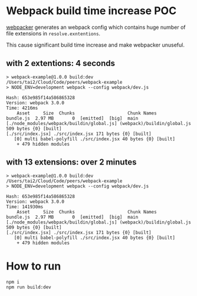 # Webpack build time increase POC

[webpacker](https://github.com/rails/webpacker) generates an webpack config
which contains huge number of file extensions in `resolve.exntentions`.

This cause significant build time increase and make webpacker unuseful.

## with 2 extentions: 4 seconds

```
> webpack-example@1.0.0 build:dev /Users/tai2/Cloud/Code/peers/webpack-example
> NODE_ENV=development webpack --config webpack/dev.js

Hash: 653e985f14a586865328
Version: webpack 3.0.0
Time: 4216ms
    Asset     Size  Chunks                    Chunk Names
bundle.js  2.97 MB       0  [emitted]  [big]  main
[./node_modules/webpack/buildin/global.js] (webpack)/buildin/global.js 509 bytes {0} [built]
[./src/index.jsx] ./src/index.jsx 171 bytes {0} [built]
   [0] multi babel-polyfill ./src/index.jsx 40 bytes {0} [built]
    + 479 hidden modules
```

## with 13 extensions: over 2 minutes

```
> webpack-example@1.0.0 build:dev /Users/tai2/Cloud/Code/peers/webpack-example
> NODE_ENV=development webpack --config webpack/dev.js

Hash: 653e985f14a586865328
Version: webpack 3.0.0
Time: 141930ms
    Asset     Size  Chunks                    Chunk Names
bundle.js  2.97 MB       0  [emitted]  [big]  main
[./node_modules/webpack/buildin/global.js] (webpack)/buildin/global.js 509 bytes {0} [built]
[./src/index.jsx] ./src/index.jsx 171 bytes {0} [built]
   [0] multi babel-polyfill ./src/index.jsx 40 bytes {0} [built]
    + 479 hidden modules
```

# How to run

```
npm i
npm run build:dev
```

